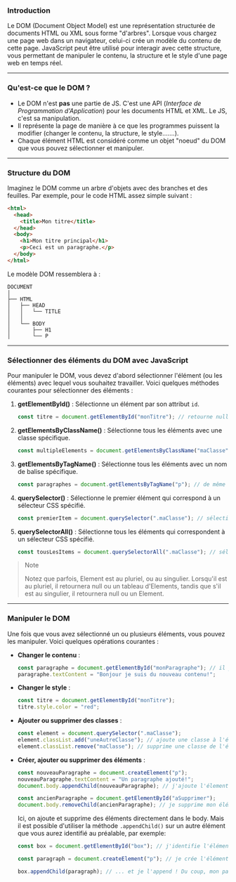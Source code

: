 ### Introduction

Le DOM (Document Object Model) est une représentation structurée de documents HTML ou XML sous forme "d'arbres". Lorsque vous chargez une page web dans un navigateur, celui-ci crée un modèle du contenu de cette page. JavaScript peut être utilisé pour interagir avec cette structure, vous permettant de manipuler le contenu, la structure et le style d'une page web en temps réel.

---

### Qu'est-ce que le DOM ?

- Le DOM n'est **pas** une partie de JS. C'est une API (_Interface de Programmation d'Application_) pour les documents HTML et XML. Le JS, c'est sa manipulation.
- Il représente la page de manière à ce que les programmes puissent la modifier (changer le contenu, la structure, le style.......).
- Chaque élément HTML est considéré comme un objet "noeud" du DOM que vous pouvez sélectionner et manipuler.

---

### Structure du DOM

Imaginez le DOM comme un arbre d'objets avec des branches et des feuilles. Par exemple, pour le code HTML assez simple suivant :

```html
<html>
  <head>
    <title>Mon titre</title>
  </head>
  <body>
    <h1>Mon titre principal</h1>
    <p>Ceci est un paragraphe.</p>
  </body>
</html>
```

Le modèle DOM ressemblera à :

```
DOCUMENT
│
├── HTML
│   ├── HEAD
│   │   └── TITLE
│   │
│   └── BODY
│       ├── H1
│       └── P
```

---

### Sélectionner des éléments du DOM avec JavaScript

Pour manipuler le DOM, vous devez d'abord sélectionner l'élément (ou les éléments) avec lequel vous souhaitez travailler. Voici quelques méthodes courantes pour sélectionner des éléments :

1. **getElementById()** : Sélectionne un élément par son attribut `id`.

    ```js
    const titre = document.getElementById("monTitre"); // retourne null ou un élément, comme il ne doit y avoir qu'une fois un même id dans une page
    ```

2. **getElementsByClassName()** : Sélectionne tous les éléments avec une classe spécifique.

    ```js
    const multipleElements = document.getElementsByClassName("maClasse"); // pareil, retourne plusieurs éléments ou rien
    ```

3. **getElementsByTagName()** : Sélectionne tous les éléments avec un nom de balise spécifique.

    ```js
    const paragraphes = document.getElementsByTagName("p"); // de même
    ```

4. **querySelector()** : Sélectionne le premier élément qui correspond à un sélecteur CSS spécifié.

    ```js
    const premierItem = document.querySelector(".maClasse"); // sélectionne seulement un seul élément
    ```

5. **querySelectorAll()** : Sélectionne tous les éléments qui correspondent à un sélecteur CSS spécifié.

    ```js
    const tousLesItems = document.querySelectorAll(".maClasse"); // sélectionne du coup tout les éléments correspondant au sélecteur
    ```

> Note
>
> Notez que parfois, Element est au pluriel, ou au singulier. Lorsqu'il est au pluriel, il retournera null ou un tableau d'Elements, tandis que s'il est au singulier, il retournera null ou un Element.

---

### Manipuler le DOM

Une fois que vous avez sélectionné un ou plusieurs éléments, vous pouvez les manipuler. Voici quelques opérations courantes :

- **Changer le contenu** :

    ```js
    const paragraphe = document.getElementById("monParagraphe"); // il y a un seul id "monParagraphe" dans la page: ca ne retourne que un seul élément
    paragraphe.textContent = "Bonjour je suis du nouveau contenu!";
    ```

- **Changer le style** :

    ```js
    const titre = document.getElementById("monTitre");
    titre.style.color = "red";
    ```

- **Ajouter ou supprimer des classes** :

    ```js
    const element = document.querySelector(".maClasse");
    element.classList.add("uneAutreClasse"); // ajoute une classe à l'élément sélectionné
    element.classList.remove("maClasse"); // supprime une classe de l'élément sélectionné
    ```

- **Créer, ajouter ou supprimer des éléments** :

    ```js
    const nouveauParagraphe = document.createElement("p");
    nouveauParagraphe.textContent = "Un paragraphe ajouté!";
    document.body.appendChild(nouveauParagraphe); // j'ajoute l'élement <p> tout juste crée à mon body (document.body)

    const ancienParagraphe = document.getElementById("aSupprimer");
    document.body.removeChild(ancienParagraphe); // je supprime mon élément avec un id "
    ```

    Ici, on ajoute et supprime des éléments directement dans le body. Mais il est possible d'utiliser la méthode `.appendChild()` sur un autre élément que vous aurez identifié au préalable, par exemple:

    ```js
    const box = document.getElementById("box"); // j'identifie l'élément auquel je veux ajouter un paragraphe

    const paragraph = document.createElement("p"); // je crée l'élément que je veux ajouter

    box.appendChild(paragraph); // ... et je l'append ! Du coup, mon paragraphe s'ajoute à mon élement avec un id="box"
    ```